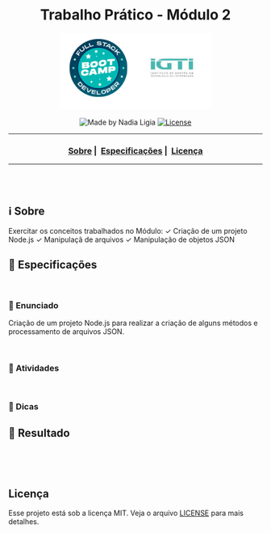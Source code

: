 <h1 align="center">Trabalho Prático - Módulo 2</h1>
<p align="center">
  <img src="../../assets/logo.jpeg" width="300" heigth="300">
</p>


<p align="center">
  <img alt="Made by Nadia Ligia" src="https://img.shields.io/badge/made%20by-Nadia%20Ligia-informational">
  
  <a href="license.md">
  <img alt="License" src="https://img.shields.io/badge/License-MIT-informational">
  </a>
</p>

___

<h3 align="center">
  <a href="#information_source-sobre">Sobre</a>&nbsp;|&nbsp;
  <a href="#book-especificações">Especificações</a>&nbsp;|&nbsp;
  <a href="#rocket-resultado>Resultado</a>&nbsp;|&nbsp;
  <a href="#licença">Licença</a>
</h3>

___

<br>
<br>

## :information_source: Sobre

Exercitar os conceitos trabalhados no Módulo:
✓ Criação de um projeto Node.js
✓ Manipulaçã de arquivos
✓ Manipulação de objetos JSON

## :book: Especificações

<br>

### :pushpin: Enunciado

Criação  de um projeto Node.js para realizar a criação de alguns métodos e processamento de arquivos JSON.

<br>

### :pushpin: Atividades



<br>

### :pushpin: Dicas



## :rocket: Resultado

<p align="center">
  <img src="" width="300" heigth="300">
</p>

<br>

## Licença 

Esse projeto está sob a licença MIT. Veja o arquivo [LICENSE](../../LICENSE) para mais detalhes.
